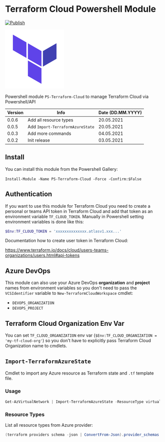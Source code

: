 # Terraform Cloud Powershell Module

[![Publish](https://github.com/Satak/ps-terraform-cloud/actions/workflows/publish.yml/badge.svg)](https://github.com/Satak/ps-terraform-cloud/actions/workflows/publish.yml)

![Terraform logo](https://raw.githubusercontent.com/Satak/ps-terraform-cloud/master/icon/terraform-cloud-192.png 'Terraform logo')

Powershell module `PS-Terraform-Cloud` to manage Terraform Cloud via Powershell/API

| Version | Info                             | Date (DD.MM.YYYY) |
| ------- | -------------------------------- | ----------------- |
| 0.0.6   | Add all resource types           | 20.05.2021        |
| 0.0.5   | Add `Import-TerraformAzureState` | 20.05.2021        |
| 0.0.3   | Add more commands                | 04.05.2021        |
| 0.0.2   | Init release                     | 03.05.2021        |

## Install

You can install this module from the Powershell Gallery:

`Install-Module -Name PS-Terraform-Cloud -Force -Confirm:$False`

## Authentication

If you want to use this module for Terraform Cloud you need to create a personal or teams API token in Terraform Cloud and add that token as an environment variable `TF_CLOUD_TOKEN`. Manually in Powershell setting environment variables is done like this:

```powershell
$Env:TF_CLOUD_TOKEN = 'xxxxxxxxxxxxxx.atlasv1.xxx...'
```

Documentation how to create user token in Terraform Cloud:

<https://www.terraform.io/docs/cloud/users-teams-organizations/users.html#api-tokens>

## Azure DevOps

This module can also use your Azure DevOps **organization** and **project** names from environment variables so you don't need to pass the `VCSIdentifier` variable to `New-TerraformCloudWorkspace` cmdlet:

- `DEVOPS_ORGANIZATION`
- `DEVOPS_PROJECT`

## Terraform Cloud Organization Env Var

You can set `TF_CLOUD_ORGANIZATION` env var (`$Env:TF_CLOUD_ORGANIZATION = 'my-tf-cloud-org'`) so you don't have to explicitly pass Terraform Cloud Organization name to cmdlets.

## `Import-TerraformAzureState`

Cmdlet to import any Azure resource as Terraform state and `.tf` template file.

### Usage

```powershell
Get-AzVirtualNetwork | Import-TerraformAzureState -ResourceType virtual_network -RemoveState -Show
```

### Resource Types

List all resource types from Azure provider:

```powershell
(terraform providers schema -json | ConvertFrom-Json).provider_schemas.'registry.terraform.io/hashicorp/azurerm'.resource_schemas | gm -MemberType NoteProperty | select -ExpandProperty name | % {"'$($_.substring(8))',"} | clip
```

